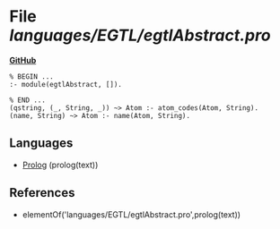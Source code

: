 # File _languages/EGTL/egtlAbstract.pro_
**[GitHub](https://github.com/softlang/yas/blob/master/languages/EGTL/egtlAbstract.pro)**
```
% BEGIN ...
:- module(egtlAbstract, []).

% END ...
(qstring, (_, String, _)) ~> Atom :- atom_codes(Atom, String).
(name, String) ~> Atom :- name(Atom, String).
```

## Languages
* [Prolog](../languages/Prolog.md) (prolog(text))

## References
* elementOf('languages/EGTL/egtlAbstract.pro',prolog(text))
